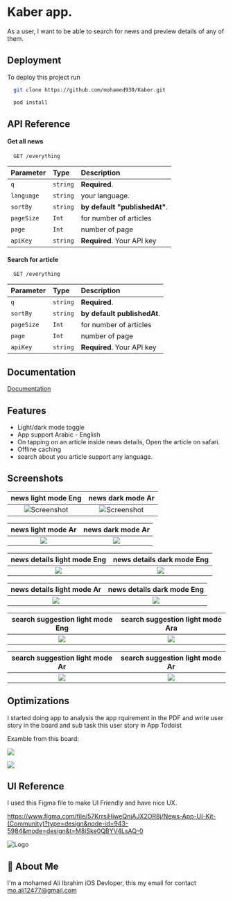 
# Kaber app.

As a user, I want to be able to search for news and preview details of any of them.





## Deployment

To deploy this project run

```bash
  git clone https://github.com/mohamed930/Kaber.git
```

```bash
  pod install
```


## API Reference

#### Get all news

```http
  GET /everything
```

| Parameter | Type     | Description                |
| :-------- | :------- | :------------------------- |
| `q`       | `string` | **Required**.              |
| `language`| `string` | your language.             |
| `sortBy`  | `string` | **by default "publishedAt"**.|
| `pageSize`| `Int`    | for number of articles     |
| `page`    | `Int`    | number of page             |
| `apiKey`  | `string` | **Required**. Your API key |


#### Search for article

```http
  GET /everything
```

| Parameter | Type     | Description                       |
| :-------- | :------- | :-------------------------------- |
| `q`       | `string` | **Required**.              |
| `sortBy`  | `string` | **by default publishedAt**.|
| `pageSize`| `Int`    | for number of articles     |
| `page`    | `Int`    | number of page             |
| `apiKey`  | `string` | **Required**. Your API key |



## Documentation

[Documentation](https://linktodocumentation)


## Features

- Light/dark mode toggle
- App support Arabic - English
- On tapping on an article inside news details, Open the article on safari.
- Offline caching
- search about you article support any language.

## Screenshots

news light mode Eng        |  news dark mode Ar
:-------------------------:|:-------------------------:
![Screenshot](https://i.postimg.cc/L5nK4786/Simulator-Screenshot-i-Phone-14-Pro-2023-08-19-at-13-07-35.png)  |  ![Screenshot](https://i.postimg.cc/2SqQdxVb/Simulator-Screenshot-i-Phone-14-Pro-2023-08-19-at-13-09-02.png)        


news light mode Ar         |  news dark mode Ar
:-------------------------:|:-------------------------:
![](https://i.postimg.cc/h411KrJT/Simulator-Screenshot-i-Phone-14-Pro-2023-08-19-at-13-08-46.png)   |  ![](https://i.postimg.cc/2SqQdxVb/Simulator-Screenshot-i-Phone-14-Pro-2023-08-19-at-13-09-02.png)


news details light mode Eng |  news details dark mode Eng
:-------------------------: |:-------------------------:
![](https://i.postimg.cc/JhTcb4Lx/Simulator-Screenshot-i-Phone-14-Pro-2023-08-19-at-13-25-47.png)    |  ![](https://i.postimg.cc/DwvXBk5M/Simulator-Screenshot-i-Phone-14-Pro-2023-08-19-at-13-25-59.png)

news details light mode Ar |  news details dark mode Eng
:-------------------------:|:-------------------------:
![](https://i.postimg.cc/xTtrNMZb/Simulator-Screenshot-i-Phone-14-Pro-2023-08-19-at-13-24-37.png)   |  ![](https://i.postimg.cc/XJJB3wtc/Simulator-Screenshot-i-Phone-14-Pro-2023-08-19-at-13-24-05.png)


search suggestion light mode Eng |  search suggestion light mode Ara
:-------------------------:|:-------------------------:
![](https://i.postimg.cc/3rqSs1z1/Simulator-Screenshot-i-Phone-14-Pro-2023-08-19-at-13-34-24.png)    |  ![](https://i.postimg.cc/CKJJmsjj/Simulator-Screenshot-i-Phone-14-Pro-2023-08-19-at-13-34-13.png)

search suggestion light mode Ar |  search suggestion light mode Ar
:-------------------------:|:-------------------------:
![](https://i.postimg.cc/PxWDSXG0/Simulator-Screenshot-i-Phone-14-Pro-2023-08-19-at-13-34-47.png)   |  ![](https://i.postimg.cc/mkdtnhmp/Simulator-Screenshot-i-Phone-14-Pro-2023-08-19-at-13-35-02.png)



## Optimizations

I started doing app to analysis the app rquirement in the PDF and write user story in the board and sub task this user story in App Todoist

Examble from this board:

 ![](https://i.postimg.cc/C1tcyCm9/Screenshot-2023-08-19-at-1-50-39-PM.png)

  ![](https://i.postimg.cc/8z1B0nTj/Screenshot-2023-08-19-at-1-50-43-PM.png)


## UI Reference

I used this Figma file to make UI Friendly and have nice UX.

https://www.figma.com/file/57KrrsiHiweQnjAJX2OR8j/News-App-UI-Kit-(Community)?type=design&node-id=943-5984&mode=design&t=M8iSke0QBYV4LsAQ-0

![Logo](https://i.postimg.cc/Y2RgFPqq/Kaber.png)


## 🚀 About Me
I'm a mohamed Ali Ibrahim iOS Devloper,
this my email for contact mo.ali12477@gmail.com

